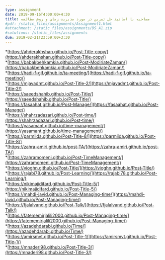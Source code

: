 ```yaml
---
type: assignment
date: 2019-09-16T4:00:00+4:30
title: مصاحبه با اساتید حل تمرین در مورد مدیریت زمان و روش مطالعه
#pdf: /static_files/assignments/Assignment1.html
#attachment: /static_files/assignments/DS_A1.zip
#solutions: /static_files/assignments
due: 2019-02-21T23:59:00+3:30
---
```

*[https://ahderakhshan.github.io/Post-Title-copy/](https://ahderakhshan.github.io/Post-Title-copy/) <br>
*[https://babakbehkamkia.github.io/Post-ModiriateZaman/](https://babakbehkamkia.github.io/Post-ModiriateZaman/) <br>
*[https://hadi-f-gif.github.io/ta-meeting/](https://hadi-f-gif.github.io/ta-meeting/) <br>
*[https://mjavadmt.github.io/Post-Title-2/](https://mjavadmt.github.io/Post-Title-2/) <br>
*[https://saeedshahib.github.io/Post-Title/](https://saeedshahib.github.io/Post-Title/) <br>
*[https://fasaahat.github.io/Post-Manage/](https://fasaahat.github.io/Post-Manage/) <br>
*[https://shahrzadazari.github.io/Post-time/](https://shahrzadazari.github.io/Post-time/) <br>
*[https://yasamant.github.io/time-management/](https://yasamant.github.io/time-management/) <br>
*[https://parmiida.github.io/Post-Title-8/](https://parmiida.github.io/Post-Title-8/) <br>
*[https://zahra-amiri.github.io/post-TA/](https://zahra-amiri.github.io/post-TA/) <br>
*[https://zahramomeni.github.io/Post-TimeManagement/](https://zahramomeni.github.io/Post-TimeManagement/) <br>
*[https://vioghn.github.io/Post-Title/](https://vioghn.github.io/Post-Title/) <br>
*[https://rajabi78.github.io/Post-Learning/](https://rajabi78.github.io/Post-Learning/) <br>
*[https://nikimajidifard.github.io/Post-Title-5/](https://nikimajidifard.github.io/Post-Title-5/) <br>
*[https://mahdi-javid.github.io/Post-Managing-time/](https://mahdi-javid.github.io/Post-Managing-time/) <br>
*[https://fjalalvand.github.io/Post-Talk/](https://fjalalvand.github.io/Post-Talk/) <br>
*[https://fatememirjalili2000.github.io/Post-Managing-time/](https://fatememirjalili2000.github.io/Post-Managing-time/) <br>
*[https://azadehdarabi.github.io/Time/](https://azadehdarabi.github.io/Time/) <br>
*[https://amirsmvt.github.io/Post-Title-1/](https://amirsmvt.github.io/Post-Title-1/) <br>
*[https://mnaderi98.github.io/Post-Title-3/](https://mnaderi98.github.io/Post-Title-3/) <br>